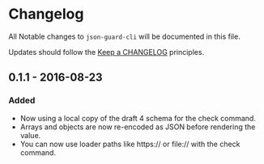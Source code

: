 # Changelog

All Notable changes to `json-guard-cli` will be documented in this file.

Updates should follow the [Keep a CHANGELOG](http://keepachangelog.com/) principles.

## 0.1.1 - 2016-08-23

### Added
- Now using a local copy of the draft 4 schema for the check command.
- Arrays and objects are now re-encoded as JSON before rendering the value.
- You can now use loader paths like https:// or file:// with the check command.
